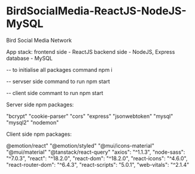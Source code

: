 # BirdSocialMedia-ReactJS-NodeJS-MySQL

Bird Social Media Network

App stack:
frontend side - ReactJS
backend side - NodeJS, Express
database - MySQL

-- to initialise all packages command npm i

-- servser side command to run npm start

-- client side commant to run npm start

Server side npm packages:

 "bcrypt"
 "cookie-parser"
 "cors"
 "express" 
 "jsonwebtoken"
 "mysql"
 "mysql2"
 "nodemon"
    
    
Client side npm packages:

  @emotion/react"
  "@emotion/styled"
  "@mui/icons-material"
  "@mui/material"
  "@tanstack/react-query"
  "axios": "^1.1.3",
  "node-sass": "^7.0.3",
  "react": "^18.2.0",
  "react-dom": "^18.2.0",
  "react-icons": "^4.6.0",
  "react-router-dom": "^6.4.3",
  "react-scripts": "5.0.1",
  "web-vitals": "^2.1.4"
